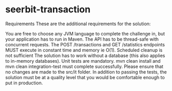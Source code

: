﻿# seerbit-transaction
Requirements
These are the additional requirements for the solution:

You are free to choose any JVM language to complete the challenge in, but your application has to run in Maven.
The API has to be thread-safe with concurrent requests.
The POST /transactions and GET /statistics endpoints MUST execute in constant time and memory ie O(1). Scheduled cleanup is not sufficient
The solution has to work without a database (this also applies to in-memory databases).
Unit tests are mandatory.
mvn clean install and mvn clean integration-test must complete successfully.
Please ensure that no changes are made to the src/it folder.
In addition to passing the tests, the solution must be at a quality level that you would be comfortable enough to put in production.
